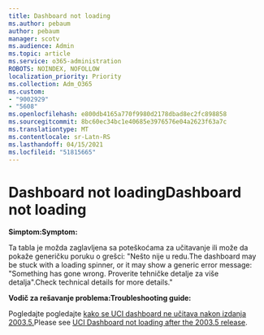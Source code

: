```yaml
---
title: Dashboard not loading
ms.author: pebaum
author: pebaum
manager: scotv
ms.audience: Admin
ms.topic: article
ms.service: o365-administration
ROBOTS: NOINDEX, NOFOLLOW
localization_priority: Priority
ms.collection: Adm_O365
ms.custom:
- "9002929"
- "5608"
ms.openlocfilehash: e800db4165a770f9980d2178dbad8ec2fc898858
ms.sourcegitcommit: 8bc60ec34bc1e40685e3976576e04a2623f63a7c
ms.translationtype: MT
ms.contentlocale: sr-Latn-RS
ms.lasthandoff: 04/15/2021
ms.locfileid: "51815665"
---
```

# <a name="dashboard-not-loading"></a><span data-ttu-id="a7702-102">Dashboard not loading</span><span class="sxs-lookup"><span data-stu-id="a7702-102">Dashboard not loading</span></span>

<span data-ttu-id="a7702-103">**Simptom:**</span><span class="sxs-lookup"><span data-stu-id="a7702-103">**Symptom:**</span></span>

<span data-ttu-id="a7702-104">Ta tabla je možda zaglavljena sa poteškoćama za učitavanje ili može da pokaže generičku poruku o grešci: "Nešto nije u redu.</span><span class="sxs-lookup"><span data-stu-id="a7702-104">The dashboard may be stuck with a loading spinner, or it may show a generic error message: "Something has gone wrong.</span></span> <span data-ttu-id="a7702-105">Proverite tehničke detalje za više detalja".</span><span class="sxs-lookup"><span data-stu-id="a7702-105">Check technical details for more details."</span></span>

<span data-ttu-id="a7702-106">**Vodič za rešavanje problema:**</span><span class="sxs-lookup"><span data-stu-id="a7702-106">**Troubleshooting guide:**</span></span>

<span data-ttu-id="a7702-107">Pogledajte pogledajte [kako se UCI dashboard ne učitava nakon izdanja 2003.5.](https://support.microsoft.com/help/4558635/uci-dashboard-not-loading-after-the-2003-5-release)</span><span class="sxs-lookup"><span data-stu-id="a7702-107">Please see [UCI Dashboard not loading after the 2003.5 release](https://support.microsoft.com/help/4558635/uci-dashboard-not-loading-after-the-2003-5-release).</span></span>

